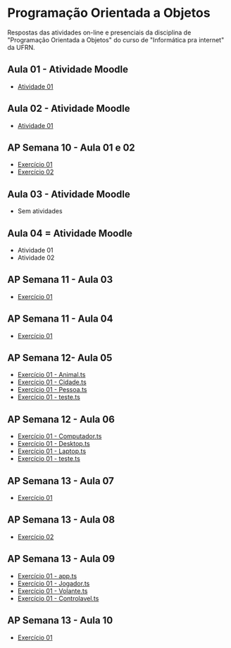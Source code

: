 # Programação Orientada a Objetos
 Respostas das atividades on-line e presenciais da disciplina de "Programação Orientada a Objetos" do curso de "Informática pra internet" da UFRN.
 
## Aula 01 - Atividade Moodle
* [Atividade 01](https://github.com/felipemadu13/JavaScript_IMD/blob/47457d6591cba57582d44b61ab80f79b493f8708/Programa%C3%A7%C3%A3o%20Orientada%20a%20Objetos/Atividades_Moodle/Aula%2001/atividade_01.txt)

## Aula 02 - Atividade Moodle
* [Atividade 01](https://github.com/felipemadu13/JavaScript_IMD/blob/0672a938d3f53cc5a9b7b3f99f46b48a2822a641/Programa%C3%A7%C3%A3o%20Orientada%20a%20Objetos/Atividades_Moodle/Aula%2002/Atividade%2001/atividade_01.ts)

## AP Semana 10 - Aula 01 e 02
* [Exercício 01](https://github.com/felipemadu13/JavaScript_IMD/blob/c8b9dd383ce985837541224c24dcf51ae7412756/Programa%C3%A7%C3%A3o%20Orientada%20a%20Objetos/Atividades_Presenciais/Semana%2010/poo_aula_01_02_ex001.js)
* [Exercício 02](https://github.com/felipemadu13/JavaScript_IMD/blob/c8b9dd383ce985837541224c24dcf51ae7412756/Programa%C3%A7%C3%A3o%20Orientada%20a%20Objetos/Atividades_Presenciais/Semana%2010/poo_aula_01_02_ex002.js)

## Aula 03 - Atividade Moodle
* Sem atividades

## Aula 04 = Atividade Moodle
* Atividade 01
* Atividade 02

## AP Semana 11 - Aula 03
* [Exercício 01](https://github.com/felipemadu13/JavaScript_IMD/blob/b77ce737a2edb73afa06cedf0d4d2dbdc6790ea8/Programa%C3%A7%C3%A3o%20Orientada%20a%20Objetos/Atividades_Presenciais/Semana%2011/poo_aula_03_ex001.js)

## AP Semana 11 - Aula 04
* [Exercício 01](https://github.com/felipemadu13/JavaScript_IMD/blob/b77ce737a2edb73afa06cedf0d4d2dbdc6790ea8/Programa%C3%A7%C3%A3o%20Orientada%20a%20Objetos/Atividades_Presenciais/Semana%2011/poo_aula_04_ex001.js)

## AP Semana 12- Aula 05
* [Exercício 01 - Animal.ts](https://github.com/felipemadu13/JavaScript_IMD/blob/c9c1cfd753a90ca4dd91a01e9085333a829cf60b/Programa%C3%A7%C3%A3o%20Orientada%20a%20Objetos/Atividades_Presenciais/Semana%2012/poo_aula_05_ex001/Animal.ts)
* [Exercício 01 - Cidade.ts](https://github.com/felipemadu13/JavaScript_IMD/blob/c9c1cfd753a90ca4dd91a01e9085333a829cf60b/Programa%C3%A7%C3%A3o%20Orientada%20a%20Objetos/Atividades_Presenciais/Semana%2012/poo_aula_05_ex001/Cidade.ts)
* [Exercício 01 - Pessoa.ts](https://github.com/felipemadu13/JavaScript_IMD/blob/c9c1cfd753a90ca4dd91a01e9085333a829cf60b/Programa%C3%A7%C3%A3o%20Orientada%20a%20Objetos/Atividades_Presenciais/Semana%2012/poo_aula_05_ex001/Pessoa.ts)
* [Exercício 01 - teste.ts](https://github.com/felipemadu13/JavaScript_IMD/blob/c9c1cfd753a90ca4dd91a01e9085333a829cf60b/Programa%C3%A7%C3%A3o%20Orientada%20a%20Objetos/Atividades_Presenciais/Semana%2012/poo_aula_05_ex001/teste.ts)

## AP Semana 12 - Aula 06
* [Exercício 01 - Computador.ts](https://github.com/felipemadu13/JavaScript_IMD/blob/c9c1cfd753a90ca4dd91a01e9085333a829cf60b/Programa%C3%A7%C3%A3o%20Orientada%20a%20Objetos/Atividades_Presenciais/Semana%2012/poo_aula_06_ex001/Computador.ts)
* [Exercício 01 - Desktop.ts](https://github.com/felipemadu13/JavaScript_IMD/blob/c9c1cfd753a90ca4dd91a01e9085333a829cf60b/Programa%C3%A7%C3%A3o%20Orientada%20a%20Objetos/Atividades_Presenciais/Semana%2012/poo_aula_06_ex001/Desktop.ts)
* [Exercício 01 - Laptop.ts](https://github.com/felipemadu13/JavaScript_IMD/blob/c9c1cfd753a90ca4dd91a01e9085333a829cf60b/Programa%C3%A7%C3%A3o%20Orientada%20a%20Objetos/Atividades_Presenciais/Semana%2012/poo_aula_06_ex001/Laptop.ts)
* [Exercício 01 - teste.ts](https://github.com/felipemadu13/JavaScript_IMD/blob/c9c1cfd753a90ca4dd91a01e9085333a829cf60b/Programa%C3%A7%C3%A3o%20Orientada%20a%20Objetos/Atividades_Presenciais/Semana%2012/poo_aula_06_ex001/teste.ts)

## AP Semana 13 - Aula 07
* [Exercício 01](https://github.com/felipemadu13/JavaScript_IMD/blob/0e0d07d715b857ca07293b4235d0c111accd6736/Programa%C3%A7%C3%A3o%20Orientada%20a%20Objetos/Atividades_Presenciais/Semana%2013/poo_aula_07_ex001.ts)

## AP Semana 13 - Aula 08
* [Exercício 02](https://github.com/felipemadu13/JavaScript_IMD/blob/b77ce737a2edb73afa06cedf0d4d2dbdc6790ea8/Programa%C3%A7%C3%A3o%20Orientada%20a%20Objetos/Atividades_Presenciais/Semana%2013/poo_aula_08_ex001.ts)

## AP Semana 13 - Aula 09
* [Exercício 01 - app.ts](https://github.com/felipemadu13/JavaScript_IMD/blob/4a032740a70bb827332fca8da7ff374c73be4801/Programa%C3%A7%C3%A3o%20Orientada%20a%20Objetos/Atividades_Presenciais/Semana%2014/poo_aula_09_ex001/app.ts)
* [Exercício 01 - Jogador.ts](https://github.com/felipemadu13/JavaScript_IMD/blob/4a032740a70bb827332fca8da7ff374c73be4801/Programa%C3%A7%C3%A3o%20Orientada%20a%20Objetos/Atividades_Presenciais/Semana%2014/poo_aula_09_ex001/Jogador.ts)
* [Exercício 01 - Volante.ts](https://github.com/felipemadu13/JavaScript_IMD/blob/4a032740a70bb827332fca8da7ff374c73be4801/Programa%C3%A7%C3%A3o%20Orientada%20a%20Objetos/Atividades_Presenciais/Semana%2014/poo_aula_09_ex001/Volante.ts)
* [Exercício 01 - Controlavel.ts](https://github.com/felipemadu13/JavaScript_IMD/blob/4a032740a70bb827332fca8da7ff374c73be4801/Programa%C3%A7%C3%A3o%20Orientada%20a%20Objetos/Atividades_Presenciais/Semana%2014/poo_aula_09_ex001/Controlavel.ts)

## AP Semana 13 - Aula 10
* [Exercício 01](https://github.com/felipemadu13/JavaScript_IMD/blob/59fe24a606f3c8060de17b064c48228b083d2a21/Programa%C3%A7%C3%A3o%20Orientada%20a%20Objetos/Atividades_Presenciais/Semana%2014/poo_aula_10_ex001/poo_aula_10_ex001.ts)
